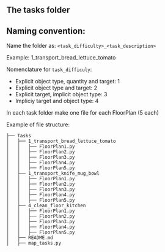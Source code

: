 ## The tasks folder

## Naming convention:
Name the folder as: `<task_difficulty>_<task_description>`

Example: 1_transport_bread_lettuce_tomato

Nomenclature for `task_difficuly`:
* Explicit object type, quantity and target: 1
* Explicit object type and target: 2
* Explicit target, implicit object type: 3
* Impliciy target and object type: 4

In each task folder make one file for each FloorPlan (5 each)

Example of file structure:
```
├── Tasks
│   ├── 1_transport_bread_lettuce_tomato
│   │   ├── FloorPlan1.py
│   │   ├── FloorPlan2.py
│   │   ├── FloorPlan3.py
│   │   ├── FloorPlan4.py
│   │   ├── FloorPlan5.py
│   ├── 1_transport_knife_mug_bowl
│   │   ├── FloorPlan1.py
│   │   ├── FloorPlan2.py
│   │   ├── FloorPlan3.py
│   │   ├── FloorPlan4.py
│   │   ├── FloorPlan5.py
│   ├── 4_clean_floor_kitchen
│   │   ├── FloorPlan1.py
│   │   ├── FloorPlan2.py
│   │   ├── FloorPlan3.py
│   │   ├── FloorPlan4.py
│   │   ├── FloorPlan5.py
│   ├── README.md
│   ├── map_tasks.py
```